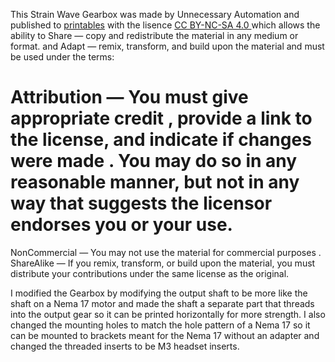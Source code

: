 This Strain Wave Gearbox was made by Unnecessary Automation and published to [printables](https://www.printables.com/model/1098371-strain-wave-gearbox) with the lisence [CC BY-NC-SA 4.0 ](https://creativecommons.org/licenses/by-nc-sa/4.0/) which allows the ability to Share — copy and redistribute the material in any medium or format. and Adapt — remix, transform, and build upon the material 
and must be used under the terms:

# Attribution — You must give appropriate credit , provide a link to the license, and indicate if changes were made . You may do so in any reasonable manner, but not in any way that suggests the licensor endorses you or your use.
NonCommercial — You may not use the material for commercial purposes .
ShareAlike — If you remix, transform, or build upon the material, you must distribute your contributions under the same license as the original.

I modified the Gearbox by modifying the output shaft to be more like the shaft on a Nema 17 motor and made the shaft a separate part that threads into the output gear so it can be printed horizontally for more strength. I also changed the mounting holes to match the hole pattern of a Nema 17 so it can be mounted to brackets meant for the Nema 17 without an adapter and changed the threaded inserts to be M3 headset inserts.
